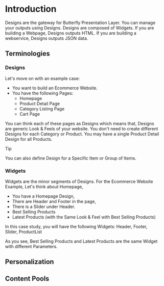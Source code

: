 # Introduction

Designs are the gateway for Butterfly Presentation Layer. You can manage your outputs using Designs. Designs are composed of Widgets.
If you are building a Webpage, Designs outputs HTML. If you are building a webservice, Designs outputs JSON data.

## Terminologies

### Designs

Let's move on with an example case:

- You want to build an Ecommerce Website.
- You have the following Pages:
    - Homepage
    - Product Detail Page
    - Category Listing Page
    - Cart Page

You can think each of these pages as Designs which means that, Designs are generic Look & Feels of your website. You don't need
to create different Designs for each Category or Product. You may have a single Product Detail Design for all Products.

>[!TIP]
> You can also define Design for a Specific Item or Group of Items. 

### Widgets

Widgets are the minor segments of Designs. For the Ecommerce Website Example, Let's think about Homepage,

- You have a Homepage Design,
- There are Header and Footer in the page,
- There is a Slider under Header.
- Best Selling Products
- Latest Products (with the Same Look & Feel with Best Selling Products)

In this case study, you will have the following Widgets: Header, Footer, Slider, ProductList

As you see, Best Selling Products and Latest Products are the same Widget with different Parameters.

## Personalization

## Content Pools  